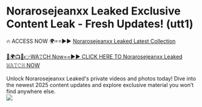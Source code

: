 # Norarosejeanxx Leaked Exclusive Content Leak - Fresh Updates! (utt1)

🔥 ACCESS NOW 🌍==►► <a href="https://tinyurl.com/kvy9nzfs" rel="nofollow">Norarosejeanxx Leaked Latest Collection</a>
<br><br>
[🔴🌍📺📱👉WA𝚃CH Now==►► CLICK HERE TO Norarosejeanxx Leaked 𝚆𝙰𝚃𝙲𝙷 NOW](https://tinyurl.com/kvy9nzfs)
<br><br>
Unlock Norarosejeanxx Leaked's private videos and photos today! Dive into the newest 2025 content updates and explore exclusive material you won’t find anywhere else.
<br>
<a href="https://tinyurl.com/kvy9nzfs" rel="nofollow" data-target="animated-image.originalLink"><img src="https://camo.githubusercontent.com/8a4f000d20f83aca3bf7ec5f350d767afa0574a8a352519fd8cfa583a6f93a33/68747470733a2f2f692e696d6775722e636f6d2f644a486b345a712e676966" data-canonical-src="https://i.imgur.com/dJHk4Zq.gif" style="max-width: 100%; display: inline-block;" data-target="animated-image.originalImage"></a>
<br>

